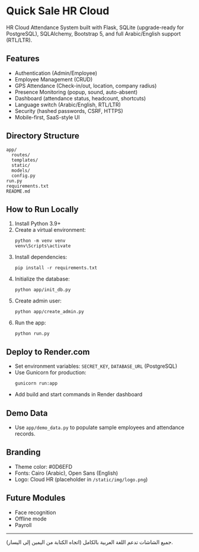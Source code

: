 # Quick Sale HR Cloud

HR Cloud Attendance System built with Flask, SQLite (upgrade-ready for PostgreSQL), SQLAlchemy, Bootstrap 5, and full Arabic/English support (RTL/LTR).

## Features
- Authentication (Admin/Employee)
- Employee Management (CRUD)
- GPS Attendance (Check-in/out, location, company radius)
- Presence Monitoring (popup, sound, auto-absent)
- Dashboard (attendance status, headcount, shortcuts)
- Language switch (Arabic/English, RTL/LTR)
- Security (hashed passwords, CSRF, HTTPS)
- Mobile-first, SaaS-style UI

## Directory Structure
```
app/
  routes/
  templates/
  static/
  models/
  config.py
run.py
requirements.txt
README.md
```

## How to Run Locally
1. Install Python 3.9+
2. Create a virtual environment:
   ```
   python -m venv venv
   venv\Scripts\activate
   ```
3. Install dependencies:
   ```
   pip install -r requirements.txt
   ```
4. Initialize the database:
   ```
   python app/init_db.py
   ```
5. Create admin user:
   ```
   python app/create_admin.py
   ```
6. Run the app:
   ```
   python run.py
   ```

## Deploy to Render.com
- Set environment variables: `SECRET_KEY`, `DATABASE_URL` (PostgreSQL)
- Use Gunicorn for production:
  ```
  gunicorn run:app
  ```
- Add build and start commands in Render dashboard

## Demo Data
- Use `app/demo_data.py` to populate sample employees and attendance records.

## Branding
- Theme color: #0D6EFD
- Fonts: Cairo (Arabic), Open Sans (English)
- Logo: Cloud HR (placeholder in `/static/img/logo.png`)

## Future Modules
- Face recognition
- Offline mode
- Payroll

---
جميع الشاشات تدعم اللغة العربية بالكامل (اتجاه الكتابة من اليمين إلى اليسار).
